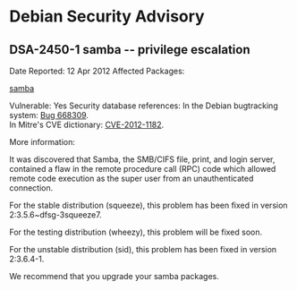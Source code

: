 
Debian Security Advisory
========================


DSA-2450-1 samba -- privilege escalation
----------------------------------------



Date Reported:
12 Apr 2012
Affected Packages:

[samba](https://packages.debian.org/src:samba)

Vulnerable:
Yes
Security database references:
In the Debian bugtracking system: [Bug 668309](https://bugs.debian.org/cgi-bin/bugreport.cgi?bug=668309).  
In Mitre's CVE dictionary: [CVE-2012-1182](https://security-tracker.debian.org/tracker/CVE-2012-1182).  

More information:

It was discovered that Samba, the SMB/CIFS file, print, and login server,
contained a flaw in the remote procedure call (RPC) code which allowed
remote code execution as the super user from an unauthenticated
connection.


For the stable distribution (squeeze), this problem has been fixed in
version 2:3.5.6~dfsg-3squeeze7.


For the testing distribution (wheezy), this problem will be fixed soon.


For the unstable distribution (sid), this problem has been fixed in
version 2:3.6.4-1.


We recommend that you upgrade your samba packages.





